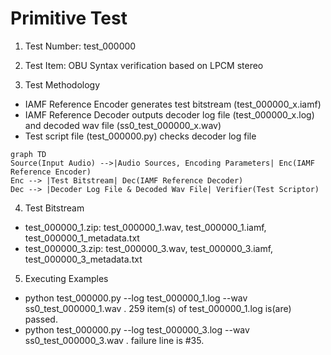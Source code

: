 # Primitive Test

1. Test Number: test_000000

2. Test Item: OBU Syntax verification based on LPCM stereo

3. Test Methodology
- IAMF Reference Encoder generates test bitstream (test_000000_x.iamf)
- IAMF Reference Decoder outputs decoder log file (test_000000_x.log) and decoded wav file (ss0_test_000000_x.wav)
- Test script file (test_000000.py) checks decoder log file

```mermaid
graph TD
Source(Input Audio) -->|Audio Sources, Encoding Parameters| Enc(IAMF Reference Encoder)
Enc --> |Test Bitstream| Dec(IAMF Reference Decoder)
Dec --> |Decoder Log File & Decoded Wav File| Verifier(Test Scriptor)
```

4. Test Bitstream
- test_000000_1.zip: test_000000_1.wav, test_000000_1.iamf, test_000000_1_metadata.txt
- test_000000_3.zip: test_000000_3.wav, test_000000_3.iamf, test_000000_3_metadata.txt

5. Executing Examples
- python test_000000.py --log test_000000_1.log --wav ss0_test_000000_1.wav
 . 259 item(s) of test_000000_1.log is(are) passed.
- python test_000000.py --log test_000000_3.log --wav ss0_test_000000_3.wav
 . failure line is #35.


